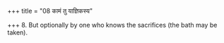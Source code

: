 +++
title = "08 कामं तु याज्ञिकस्य"

+++
8. But optionally by one who knows the sacrifices (the bath may be taken).
